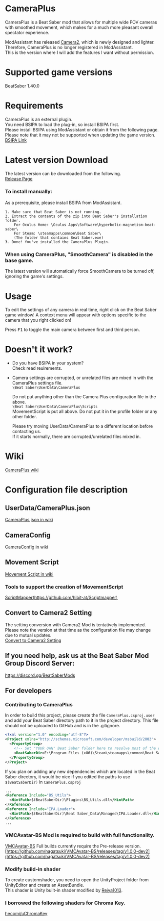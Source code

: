 # CameraPlus
CameraPlus is a Beat Saber mod that allows for multiple wide FOV cameras with smoothed movement, which makes for a much more pleasant overall spectator experience.

ModAssistant has released [Camera2](https://github.com/kinsi55/CS_BeatSaber_Camera2), which is newly designed and lighter.  
Therefore, CameraPlus is no longer registered in ModAssistant.  
This is the version where I will add the features I want without permission.  

# Supported game versions
BeatSaber 1.40.0  

# Requirements
CameraPlus is an external plugin.  
You need BSIPA to load the plug-in, so install BSIPA first.  
Please install BSIPA using ModAssistant or obtain it from the following page.  
Please note that it may not be supported when updating the game version.  
[BSIPA Link](https://bsmg.github.io/BeatSaber-IPA-Reloaded/)

# Latest version Download
The latest version can be downloaded from the following.  
[Release Page](https://github.com/Snow1226/CameraPlus/releases)
### To install manually:
As a prerequisite, please install BSIPA from ModAssistant.　　

	1. Make sure that Beat Saber is not running.
	2. Extract the contents of the zip into Beat Saber's installation folder.
		For Oculus Home: \Oculus Apps\Software\hyperbolic-magnetism-beat-saber\
		For Steam: \steamapps\common\Beat Saber\
		(The folder that contains Beat Saber.exe)
	3. Done! You've installed the CameraPlus Plugin.

### When using CameraPlus, "SmoothCamera" is disabled in the base game.
The latest version will automatically force SmoothCamera to be turned off, ignoring the game's settings.

# Usage
To edit the settings of any camera in real time, right click on the Beat Saber game window! A context menu will appear with options specific to the camera that you right clicked on!

Press <kbd>F1</kbd> to toggle the main camera between first and third person.

# Doesn't it work?
- Do you have BSIPA in your system?  
  Check read reuirements.  
- Camera settings are corrupted, or unrelated files are mixed in with the CameraPlus settings file.  
  ```\Beat Saber\UserData\CameraPlus```  

  Do not put anything other than the Camera Plus configuration file in the above.  
  ```\Beat Saber\UserData\CameraPlus\Scripts```  
  MovementScript is put all above. Do not put it in the profile folder or any other folder.  

  Please try moving UserData/CameraPlus to a different location before contacting us.  
  If it starts normally, there are corrupted/unrelated files mixed in.
  
# Wiki
[CameraPlus wiki](https://github.com/Snow1226/CameraPlus/wiki)

# Configuration file description
## UserData/CameraPlus.json
[CameraPlus.json in wiki](https://github.com/Snow1226/CameraPlus/wiki/Configuration-file-description-CameraPlus.json)

## CameraConfig
[CameraConfig in wiki](https://github.com/Snow1226/CameraPlus/wiki/Configuration-file-description-*.json)

## Movement Script
[Movement Script in wiki](https://github.com/Snow1226/CameraPlus/wiki/MovementScript)  
### Tools to support the creation of MovementScript  
[ScriptMapper(https://github.com/hibit-at/Scriptmapper)](https://github.com/hibit-at/Scriptmapper)  

## Convert to Camera2 Setting
The setting conversion with Camera2 Mod is tentatively implemented.  
Please note the version at that time as the configuration file may change due to mutual updates.  
[Convert to Camera2 Setting](https://github.com/Snow1226/CameraPlus/wiki/Convert-to-Camera2-Setting)

## If you need help, ask us at the Beat Saber Mod Group Discord Server:  
https://discord.gg/BeatSaberMods

## For developers

### Contributing to CameraPlus
In order to build this project, please create the file `CameraPlus.csproj.user` and add your Beat Saber directory path to it in the project directory.
This file should not be uploaded to GitHub and is in the .gitignore.

```xml
<?xml version="1.0" encoding="utf-8"?>
<Project xmlns="http://schemas.microsoft.com/developer/msbuild/2003">
  <PropertyGroup>
    <!-- Set "YOUR OWN" Beat Saber folder here to resolve most of the dependency paths! -->
    <BeatSaberDir>E:\Program Files (x86)\Steam\steamapps\common\Beat Saber</BeatSaberDir>
  </PropertyGroup>
</Project>
```

If you plan on adding any new dependencies which are located in the Beat Saber directory, it would be nice if you edited the paths to use `$(BeatSaberDir)` in `CameraPlus.csproj`

```xml
...
<Reference Include="BS_Utils">
  <HintPath>$(BeatSaberDir)\Plugins\BS_Utils.dll</HintPath>
</Reference>
<Reference Include="IPA.Loader">
  <HintPath>$(BeatSaberDir)\Beat Saber_Data\Managed\IPA.Loader.dll</HintPath>
</Reference>
...
```
### VMCAvatar-BS Mod is required to build with full functionality.  
[VMCAvatar-BS](https://github.com/nagatsuki/VMCAvatar-BS)
Full builds currently require the Pre-release version.
[https://github.com/nagatsuki/VMCAvatar-BS/releases/tag/v1.0.0-dev2](https://github.com/nagatsuki/VMCAvatar-BS/releases/tag/v1.0.0-dev2)
  
### Modify build-in shader
To create customshader, you need to open the UnityProject folder from UnityEditor and create an AssetBundle.  
This shader is Unity built-in shader modified by [Reiya1013](https://github.com/Reiya1013).

### I borrowed the following shaders for Chroma Key.  
[hecomi/uChromaKey](https://github.com/hecomi/uChromaKey)
